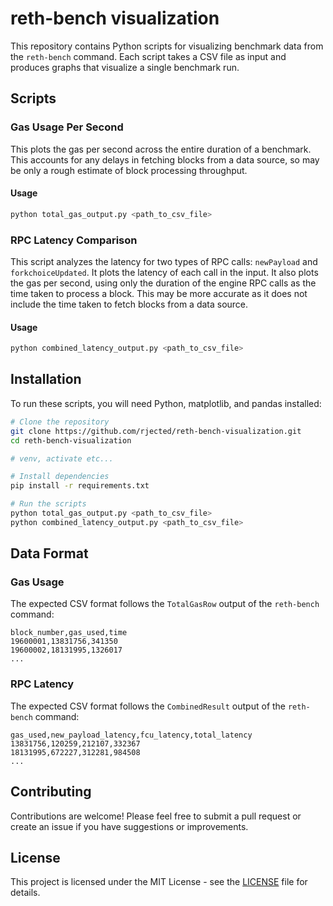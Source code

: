 # reth-bench visualization

This repository contains Python scripts for visualizing benchmark data from the `reth-bench` command.
Each script takes a CSV file as input and produces graphs that visualize a single benchmark run.

## Scripts

### Gas Usage Per Second

This plots the gas per second across the entire duration of a benchmark.
This accounts for any delays in fetching blocks from a data source, so may be only a rough estimate of block processing throughput.

#### Usage

```bash
python total_gas_output.py <path_to_csv_file>
```

### RPC Latency Comparison

This script analyzes the latency for two types of RPC calls: `newPayload` and `forkchoiceUpdated`. It plots the latency of each call in the input.
It also plots the gas per second, using only the duration of the engine RPC calls as the time taken to process a block.
This may be more accurate as it does not include the time taken to fetch blocks from a data source.

#### Usage

```bash
python combined_latency_output.py <path_to_csv_file>
```

## Installation

To run these scripts, you will need Python, matplotlib, and pandas installed:

```bash
# Clone the repository
git clone https://github.com/rjected/reth-bench-visualization.git
cd reth-bench-visualization

# venv, activate etc...

# Install dependencies
pip install -r requirements.txt

# Run the scripts
python total_gas_output.py <path_to_csv_file>
python combined_latency_output.py <path_to_csv_file>
```

## Data Format

### Gas Usage

The expected CSV format follows the `TotalGasRow` output of the `reth-bench` command:

```
block_number,gas_used,time
19600001,13831756,341350
19600002,18131995,1326017
...
```

### RPC Latency

The expected CSV format follows the `CombinedResult` output of the `reth-bench` command:

```
gas_used,new_payload_latency,fcu_latency,total_latency
13831756,120259,212107,332367
18131995,672227,312281,984508
...
```

## Contributing

Contributions are welcome! Please feel free to submit a pull request or create an issue if you have suggestions or improvements.

## License

This project is licensed under the MIT License - see the [LICENSE](LICENSE) file for details.
